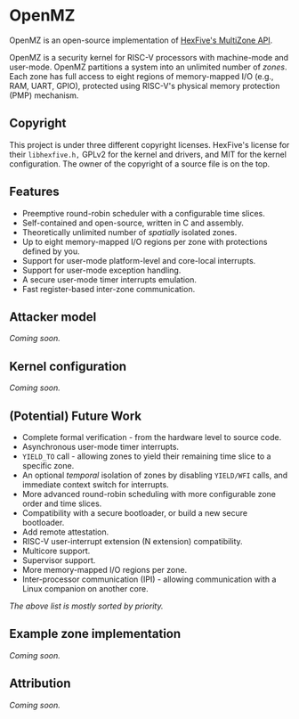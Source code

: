 # OpenMZ 

OpenMZ is an open-source implementation of [HexFive's MultiZone API](https://github.com/hex-five/multizone-api). 

OpenMZ is a security kernel for RISC-V processors with machine-mode and user-mode. OpenMZ partitions a system into an unlimited number of *zones*. Each zone has full access to eight regions of memory-mapped I/O (e.g., RAM, UART, GPIO), protected using RISC-V's physical memory protection (PMP) mechanism.

## Copyright

This project is under three different copyright licenses. HexFive's license for their `libhexfive.h,` GPLv2 for the kernel and drivers, and MIT for the kernel configuration. The owner of the copyright of a source file is on the top.

## Features
- Preemptive round-robin scheduler with a configurable time slices.
- Self-contained and open-source, written in C and assembly.
- Theoretically unlimited number of *spatially* isolated zones.
- Up to eight memory-mapped I/O regions per zone with protections defined by you.
- Support for user-mode platform-level and core-local interrupts.
- Support for user-mode exception handling.
- A secure user-mode timer interrupts emulation.
- Fast register-based inter-zone communication.

## Attacker model
*Coming soon.*

## Kernel configuration
*Coming soon.*

## (Potential) Future Work
- Complete formal verification - from the hardware level to source code.
- Asynchronous user-mode timer interrupts.
- `YIELD_TO` call - allowing zones to yield their remaining time slice to a specific zone.
- An optional *temporal* isolation of zones by disabling `YIELD/WFI` calls, and immediate context switch for interrupts.
- More advanced round-robin scheduling with more configurable zone order and time slices.
- Compatibility with a secure bootloader, or build a new secure bootloader.
- Add remote attestation.
- RISC-V user-interrupt extension (N extension) compatibility.
- Multicore support.
- Supervisor support.
- More memory-mapped I/O regions per zone.
- Inter-processor communication (IPI) - allowing communication with a Linux companion on another core.

*The above list is mostly sorted by priority.*
## Example zone implementation
*Coming soon.*

## Attribution
*Coming soon.*
